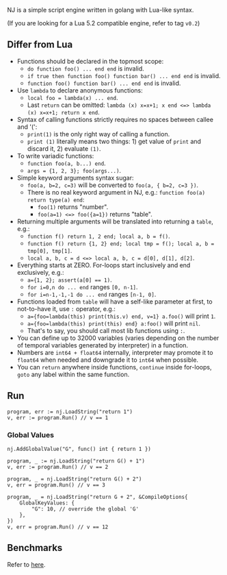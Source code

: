 NJ is a simple script engine written in golang with Lua-like syntax.

(If you are looking for a Lua 5.2 compatible engine, refer to tag `v0.2`)

## Differ from Lua

- Functions should be declared in the topmost scope:
	- `do function foo() ... end end` is invalid.
	- `if true then function foo() function bar() ... end end` is invalid.
	- `function foo() function bar() ... end end` is invalid.
- Use `lambda` to declare anonymous functions:
	- `local foo = lambda(x) ... end`.
	- Last `return` can be omitted: `lambda (x) x=x+1; x end <=> lambda (x) x=x+1; return x end`.
- Syntax of calling functions strictly requires no spaces between callee and '(':
	- `print(1)` is the only right way of calling a function.
	- `print (1)` literally means two things: 1) get value of `print` and discard it, 2) evaluate `(1)`.
- To write variadic functions:
	- `function foo(a, b...) end`.
	- `args = {1, 2, 3}; foo(args...)`.
- Simple keyword arguments syntax sugar:
	- `foo(a, b=2, c=3)` will be converted to `foo(a, { b=2, c=3 })`.
	- There is no real keyword argument in NJ, e.g.: `function foo(a) return type(a) end`:
		- `foo(1)` returns "number".
		- `foo(a=1) <=> foo({a=1})` returns "table".
- Returning multiple arguments will be translated into returning a `table`, e.g.:
	- `function f() return 1, 2 end; local a, b = f()`.
	- `function f() return {1, 2} end; local tmp = f(); local a, b = tmp[0], tmp[1]`.
	- `local a, b, c = d <=> local a, b, c = d[0], d[1], d[2]`.
- Everything starts at ZERO. For-loops start inclusively and end exclusively, e.g.:
	- `a={1, 2}; assert(a[0] == 1)`.
	- `for i=0,n do ... end` ranges `[0, n-1]`.
	- `for i=n-1,-1,-1 do ... end` ranges `[n-1, 0]`.
- Functions loaded from `table` will have a self-like parameter at first, to not-to-have it, use `:` operator, e.g.:
	- `a={foo=lambda(this) print(this.v) end, v=1} a.foo()` will print `1`.
	- `a={foo=lambda(this) print(this) end} a:foo()` will print `nil`.
	- That's to say, you should call most lib functions using `:`.
- You can define up to 32000 variables (varies depending on the number of temporal variables generated by interpreter) in a function.
- Numbers are `int64 + float64` internally, interpreter may promote it to `float64` when needed and downgrade it to `int64` when possible.
- You can `return` anywhere inside functions, `continue` inside for-loops, `goto` any label within the same function.

## Run

```golang
program, err := nj.LoadString("return 1")
v, err := program.Run() // v == 1
```

### Global Values

```golang
nj.AddGlobalValue("G", func() int { return 1 })

program, _ := nj.LoadString("return G() + 1")
v, err := program.Run() // v == 2

program, _ = nj.LoadString("return G() + 2")
v, err = program.Run() // v == 3

program, _ = nj.LoadString("return G + 2", &CompileOptions{
	GlobalKeyValues: {
		"G": 10, // override the global 'G'
	},
})
v, err = program.Run() // v == 12
```

## Benchmarks

Refer to [here](https://github.com/coyove/potatolang/blob/master/tests/bench/perf.md).

